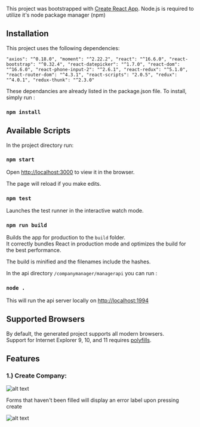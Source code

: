 This project was bootstrapped with [Create React App](https://github.com/facebook/create-react-app).
Node.js is required to utilize it's node package manager (npm)

## Installation

This project uses the following dependencies:

`"axios": "^0.18.0",
"moment": "^2.22.2",
"react": "^16.6.0",
"react-bootstrap": "^0.32.4",
"react-datepicker": "^1.7.0",
"react-dom": "^16.6.0",
"react-phone-input-2": "^2.6.1",
"react-redux": "^5.1.0",
"react-router-dom": "^4.3.1",
"react-scripts": "2.0.5",
"redux": "^4.0.1",
"redux-thunk": "^2.3.0"`

These dependancies are already listed in the package.json file.
To install, simply run :
### `npm install`
    

## Available Scripts

In the project directory run:

### `npm start`

Open [http://localhost:3000](http://localhost:3000) to view it in the browser.

The page will reload if you make edits.<br>

### `npm test`

Launches the test runner in the interactive watch mode.<br>

### `npm run build`

Builds the app for production to the `build` folder.<br>
It correctly bundles React in production mode and optimizes the build for the best performance.

The build is minified and the filenames include the hashes.<br>

In the api directory `/companymanager/managerapi` you can run :

### `node .`

This will run the api server locally on [http://localhost:1994](http://localhost:1994)

## Supported Browsers

By default, the generated project supports all modern browsers.<br>
Support for Internet Explorer 9, 10, and 11 requires [polyfills](https://github.com/facebook/create-react-app/blob/master/packages/react-app-polyfill/README.md).

## Features

### 1.) Create Company:
![alt text](./readmeimages/createcomapany.jpg)


Forms that haven't been filled will display an error label upon pressing create

![alt text](./readmeimages/createcomapanyerror.jpg)






